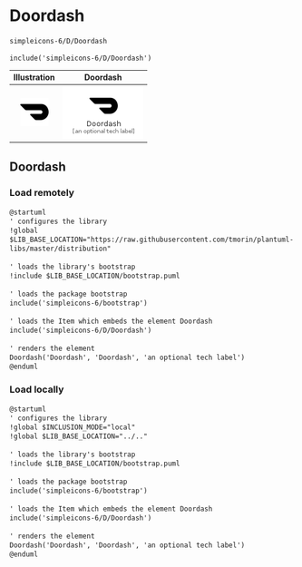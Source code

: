 # Doordash


```text
simpleicons-6/D/Doordash
```

```text
include('simpleicons-6/D/Doordash')
```



| Illustration | Doordash |
| :---: | :---: |
| ![illustration for Illustration](../../simpleicons-6/D/Doordash.png) | ![illustration for Doordash](../../simpleicons-6/D/Doordash.Local.png) |




## Doordash

### Load remotely
```plantuml
@startuml
' configures the library
!global $LIB_BASE_LOCATION="https://raw.githubusercontent.com/tmorin/plantuml-libs/master/distribution"

' loads the library's bootstrap
!include $LIB_BASE_LOCATION/bootstrap.puml

' loads the package bootstrap
include('simpleicons-6/bootstrap')

' loads the Item which embeds the element Doordash
include('simpleicons-6/D/Doordash')

' renders the element
Doordash('Doordash', 'Doordash', 'an optional tech label')
@enduml
```

### Load locally
```plantuml
@startuml
' configures the library
!global $INCLUSION_MODE="local"
!global $LIB_BASE_LOCATION="../.."

' loads the library's bootstrap
!include $LIB_BASE_LOCATION/bootstrap.puml

' loads the package bootstrap
include('simpleicons-6/bootstrap')

' loads the Item which embeds the element Doordash
include('simpleicons-6/D/Doordash')

' renders the element
Doordash('Doordash', 'Doordash', 'an optional tech label')
@enduml
```

